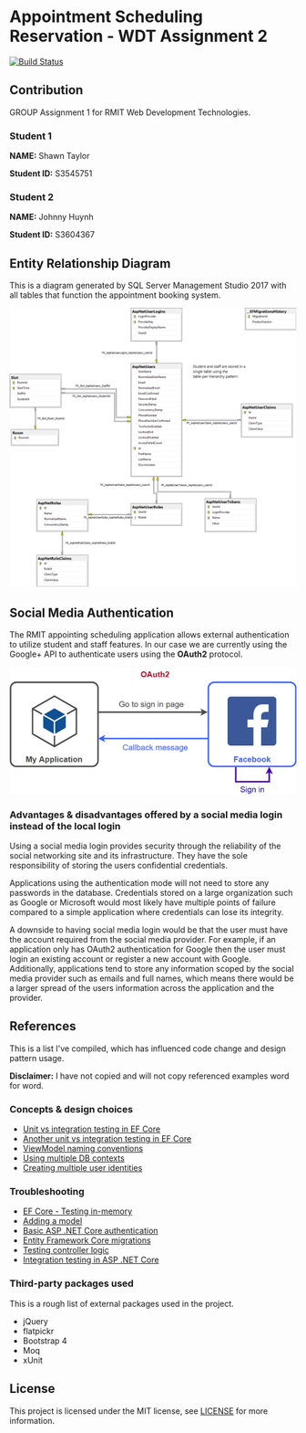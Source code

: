 # Appointment Scheduling Reservation - WDT Assignment 2

[![Build Status](https://travis-ci.com/johnnyhuy/wdt-assignment-two.svg?token=ub2yBqp1vBAx6s5o2ewE&branch=master)](https://travis-ci.com/johnnyhuy/wdt-assignment-two)

## Contribution

GROUP Assignment 1 for RMIT Web Development Technologies.

### Student 1

**NAME:**  Shawn Taylor

**Student ID:** S3545751

### Student 2

**NAME:** Johnny Huynh

**Student ID:** S3604367

## Entity Relationship Diagram

This is a diagram generated by SQL Server Management Studio 2017 with all tables that function the appointment booking system.

![ERDiagram](./ERDiagram/ERDiagram.png)

## Social Media Authentication

The RMIT appointing scheduling application allows external authentication to utilize student and staff features. In our case we are currently using the Google+ API to authenticate users using the **OAuth2** protocol.

[![SocialMediaAuth](./Images/SocialMediaAuth.jpg)](Images/SocialMediaAuth.jpg)

### Advantages & disadvantages offered by a social media login instead of the local login

Using a social media login provides security through the reliability of the social networking site and its infrastructure. They have the sole responsibility of storing the users confidential credentials.

Applications using the authentication mode will not need to store any passwords in the database. Credentials stored on a large organization such as Google or Microsoft would most likely have multiple points of failure compared to a simple application where credentials can lose its integrity.

A downside to having social media login would be that the user must have the account required from the social media provider. For example, if an application only has OAuth2 authentication for Google then the user must login an existing account or register a new account with Google. Additionally, applications tend to store any information scoped by the social media provider such as emails and full names, which means there would be a larger spread of the users information across the application and the provider.

## References

This is a list I've compiled, which has influenced code change and design pattern usage.

**Disclaimer:** I have not copied and will not copy referenced examples word for word.

### Concepts & design choices

- [Unit vs integration testing in EF Core](https://stackoverflow.com/questions/47056392/unit-tests-vs-integration-tests-entity-framework-core-in-memory)
- [Another unit vs integration testing in EF Core](https://stackoverflow.com/questions/51749932/unit-testing-when-using-ef-core-2-0)
- [ViewModel naming conventions](https://stackoverflow.com/questions/8883122/naming-conventions-regarding-view-models-to-avoid-long-names)
- [Using multiple DB contexts](https://stackoverflow.com/questions/52276128/net-core-2-1-multiple-dbcontext-for-same-database)
- [Creating multiple user identities](https://stackoverflow.com/questions/42163390/can-i-create-multiple-identity-tables-in-asp-net-mvc)

### Troubleshooting

- [EF Core - Testing in-memory](https://docs.microsoft.com/en-us/ef/core/miscellaneous/testing/in-memory)
- [Adding a model](https://docs.microsoft.com/en-us/aspnet/core/tutorials/first-mvc-app/adding-model?view=aspnetcore-2.1&tabs=visual-studio)
- [Basic ASP .NET Core authentication](http://jasonwatmore.com/post/2018/09/08/aspnet-core-21-basic-authentication-tutorial-with-example-api)
- [Entity Framework Core migrations](https://docs.microsoft.com/en-us/aspnet/core/data/ef-mvc/migrations?view=aspnetcore-2.0)
- [Testing controller logic](https://docs.microsoft.com/en-us/aspnet/core/mvc/controllers/testing?view=aspnetcore-2.1)
- [Integration testing in ASP .NET Core](https://docs.microsoft.com/en-us/aspnet/core/test/integration-tests?view=aspnetcore-2.1)

### Third-party packages used

This is a rough list of external packages used in the project.

- jQuery
- flatpickr
- Bootstrap 4
- Moq
- xUnit

## License

This project is licensed under the MIT license, see [LICENSE](https://github.com/johnnyhuy/wdt-assignment-one/blob/master/LICENSE) for more information.
